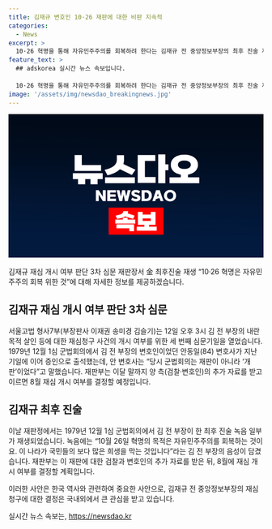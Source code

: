 ```yaml
---
title: 김재규 변호인 10·26 재판에 대한 비판 지속적
categories:
  - News
excerpt: >
  10·26 혁명을 통해 자유민주주의를 회복하려 한다는 김재규 전 중앙정보부장의 최후 진술 재생과 10·26 사건 재판의 무효성 주장으로 재심 여부가 결정될 예정이다. 군법회의 증언에서 절차적 정의 무시, 재판의 부정이 폭로되며 8월 재심 여부 결정이 예고되었다. 40년 만에 청구된 재심이 4년 만에 진행 중이며, 유족은 10·26 역사적 논의의 진화를 바란다고 전했다.
feature_text: >
  ## adskorea 실시간 뉴스 속보입니다.

  10·26 혁명을 통해 자유민주주의를 회복하려 한다는 김재규 전 중앙정보부장의 최후 진술 재생과 10·26 사건 재판의 무효성 주장으로 재심 여부가 결정될 예정이다. 군법회의 증언에서 절차적 정의 무시, 재판의 부정이 폭로되며 8월 재심 여부 결정이 예고되었다. 40년 만에 청구된 재심이 4년 만에 진행 중이며, 유족은 10·26 역사적 논의의 진화를 바란다고 전했다.
image: '/assets/img/newsdao_breakingnews.jpg'
---
```


<p><img src="/assets/img/newsdao_breakingnews.jpg" alt="adskorea 속보" /></p>

<p>김재규 재심 개시 여부 판단 3차 심문 재판장서 金 최후진술 재생 “10·26 혁명은 자유민주주의 회복 위한 것”에 대해 자세한 정보를 제공하겠습니다.</p>

<h2 data-ke-size="size26">김재규 재심 개시 여부 판단 3차 심문</h2>

<p data-ke-size="size16">서울고법 형사7부(부장판사 이재권 송미경 김슬기)는 12일 오후 3시 김 전 부장의 내란목적 살인 등에 대한 재심청구 사건의 개시 여부를 위한 세 번째 심문기일을 열었습니다. 1979년 12월 1심 군법회의에서 김 전 부장의 변호인이었던 안동일(84) 변호사가 지난 기일에 이어 증인으로 출석했는데, 안 변호사는 “당시 군법회의는 재판이 아니라 ‘개판’이었다”고 말했습니다. 재판부는 이달 말까지 양 측(검찰·변호인)의 추가 자료를 받고 이르면 8월 재심 개시 여부를 결정할 예정입니다.</p>

<h2 data-ke-size="size26">김재규 최후 진술</h2>

<p data-ke-size="size16">이날 재판정에서는 1979년 12월 1심 군법회의에서 김 전 부장이 한 최후 진술 녹음 일부가 재생되었습니다. 녹음에는 “10월 26일 혁명의 목적은 자유민주주의를 회복하는 것이요. 이 나라가 국민들의 보다 많은 희생을 막는 것입니다”라는 김 전 부장의 음성이 담겼습니다. 재판부는 이 재판에 대한 검찰과 변호인의 추가 자료를 받은 뒤, 8월에 재심 개시 여부를 결정할 계획입니다.</p>

<p>이러한 사안은 한국 역사와 관련하여 중요한 사안으로, 김재규 전 중앙정보부장의 재심 청구에 대한 결정은 국내외에서 큰 관심을 받고 있습니다.</p>
실시간 뉴스 속보는, <a href="https://newsdao.kr" rel="dofollow">https://newsdao.kr</a>



